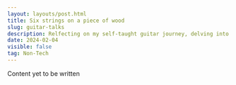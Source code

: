 ```yaml
---
layout: layouts/post.html
title: Six strings on a piece of wood
slug: guitar-talks
description: Relfecting on my self-taught guitar journey, delving into why and how I learned...
date: 2024-02-04
visible: false
tag: Non-Tech
---
```


Content yet to be written